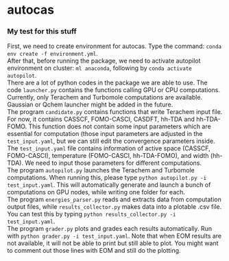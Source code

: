 # autocas
### My test for this stuff
First, we need to create environment for autocas. Type the command: `conda env create -f environment.yml`.\
After that, before running the package, we need to activate autopilot environment on cluster: `ml anaconda`, following by `conda activate autopilot`.\
There are a lot of python codes in the package we are able to use. The code `launcher.py` contains the functions calling GPU or CPU computations. Currently, only Terachem and Turbomole computations are available. Gaussian or Qchem launcher might be added in the future.\
The program `candidate.py` contains functions that write Terachem input file. For now, it contains CASSCF, FOMO-CASCI, CASDFT, hh-TDA and hh-TDA-FOMO. This function does not contain some input parameters which are essential for computation (those input parameters are adjusted in the `test_input.yaml`, but we can still edit the convergence parameters inside.\
The `test_input.yaml` file contains information of active space (CASSCF, FOMO-CASCI), temperature (FOMO-CASCI, hh-TDA-FOMO), and width (hh-TDA). We need to input those parameters for different computations.\
The program `autopilot.py` launches the Terachem and Turbomole computations. When running this, please type `python autopilot.py -i test_input.yaml`. This will automatically generate and launch a bunch of computations on GPU nodes, while writing one folder for each.\
The program `energies_parser.py` reads and extracts data from computation output files, while `results_collector.py` makes data into a plotable .csv file. You can test this by typing `python results_collector.py -i test_input.yaml`.\
The program `grader.py` plots and grades each results automatically. Run with `python grader.py -i test_input.yaml`. Note that when EOM results are not available, it will not be able to print but still able to plot. You might want to comment out those lines with EOM and still do the plotting.
